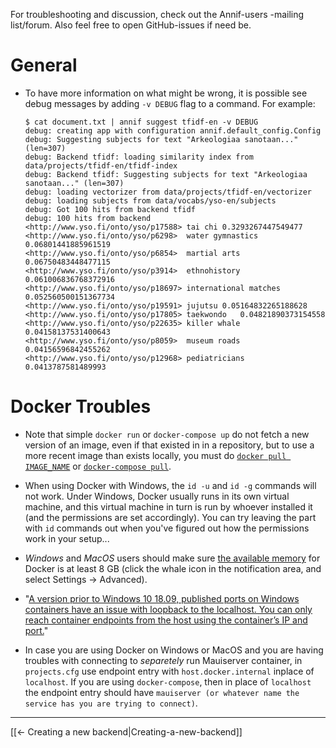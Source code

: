 For troubleshooting and discussion, check out the Annif-users -mailing list/forum. Also feel free to open GitHub-issues if need be.

# General

- To have more information on what might be wrong, it is possible see debug messages by adding `-v DEBUG` flag to a command. For example: 
    ```
    $ cat document.txt | annif suggest tfidf-en -v DEBUG
    debug: creating app with configuration annif.default_config.Config
    debug: Suggesting subjects for text "Arkeologiaa sanotaan..." (len=307)
    debug: Backend tfidf: loading similarity index from data/projects/tfidf-en/tfidf-index
    debug: Backend tfidf: Suggesting subjects for text "Arkeologiaa sanotaan..." (len=307)
    debug: loading vectorizer from data/projects/tfidf-en/vectorizer
    debug: loading subjects from data/vocabs/yso-en/subjects
    debug: Got 100 hits from backend tfidf
    debug: 100 hits from backend
    <http://www.yso.fi/onto/yso/p17588>	tai chi	0.3293267447549477
    <http://www.yso.fi/onto/yso/p6298>	water gymnastics	0.06801441885961519
    <http://www.yso.fi/onto/yso/p6854>	martial arts	0.06750483448477115
    <http://www.yso.fi/onto/yso/p3914>	ethnohistory	0.061006836768372916
    <http://www.yso.fi/onto/yso/p18697>	international matches	0.052560500151367734
    <http://www.yso.fi/onto/yso/p19591>	jujutsu	0.05164832265188628
    <http://www.yso.fi/onto/yso/p17805>	taekwondo	0.04821890373154558
    <http://www.yso.fi/onto/yso/p22635>	killer whale	0.04158137531400643
    <http://www.yso.fi/onto/yso/p8059>	museum roads	0.04156596842455262
    <http://www.yso.fi/onto/yso/p12968>	pediatricians	0.0413787581489993
    ```

# Docker Troubles

- Note that simple `docker run` or `docker-compose up` do not fetch a new version of an image, even if that existed in in a repository, but to use a more recent image than exists locally, you must do [`docker pull IMAGE_NAME`](https://docs.docker.com/engine/reference/commandline/pull/) or [`docker-compose pull`](https://docs.docker.com/compose/reference/pull/).

- When using Docker with Windows, the `id -u` and `id -g` commands will not work. Under Windows, Docker usually runs in its own virtual machine, and this virtual machine in turn is run by whoever installed it (and the permissions are set accordingly). You can try leaving the part with `id` commands out when you've figured out how the permissions work in your setup...

- _Windows_ and _MacOS_ users should make sure [the available memory](https://docs.docker.com/docker-for-windows/#advanced) for Docker is at least 8 GB (click the whale icon in the notification area, and select Settings -> Advanced).

- "[A version prior to Windows 10 18.09, published ports on Windows containers have an issue with loopback to the localhost. You can only reach container endpoints from the host using the container’s IP and port.](https://docs.docker.com/docker-for-windows/troubleshoot/#limitations-of-windows-containers-for-localhost-and-published-ports)"

- In case you are using Docker on Windows or MacOS and you are having troubles with connecting to _separetely_ run Mauiserver container, in `projects.cfg` use endpoint entry with `host.docker.internal` inplace of `localhost`. If you are using `docker-compose`, then in place of `localhost` the endpoint entry should have `mauiserver (or whatever name the service has you are trying to connect)`.

---
[[← Creating a new backend|Creating-a-new-backend]]
